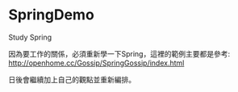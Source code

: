 SpringDemo
==========

Study Spring

因為要工作的關係，必須重新學一下Spring，這裡的範例主要都是參考: http://openhome.cc/Gossip/SpringGossip/index.html

日後會繼續加上自己的觀點並重新編排。
